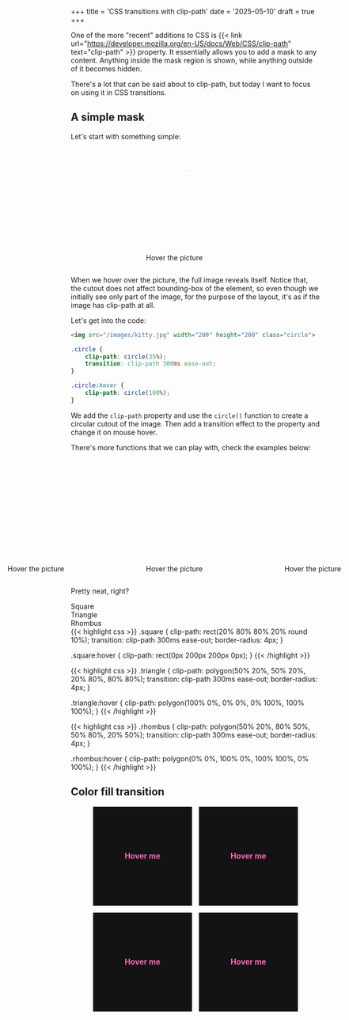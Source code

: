+++
title = 'CSS transitions with clip-path'
date = '2025-05-10'
draft = true
+++

One of the more "recent" additions to CSS is {{< link url="https://developer.mozilla.org/en-US/docs/Web/CSS/clip-path" text="clip-path" >}} property. It essentially allows you to add a mask to any content. Anything inside the mask region is shown, while anything outside of it becomes hidden.

There's a lot that can be said about to clip-path, but today I want to focus on using it in CSS transitions.

<!--more-->

<style>
.example {
    display: flex;
    justify-content: center;
}
</style>

## A simple mask

Let's start with something simple:

<style>
    .circle {
        clip-path: circle(35%);
        transition: clip-path 300ms ease-out;
        border-radius: 4px;
    }

    .circle:hover {
        clip-path: circle(100%);
    }
</style>
<div class="example">
    <figure>
        <img src="/images/kitty.jpg" alt="A kitty sunbathing in a outside sofa" width="200" height="200" class="circle">
        <figcaption>Hover the picture</figcaption>
    </figure>
</div>

When we hover over the picture, the full image reveals itself. Notice that, the cutout does not affect bounding-box of the element, so even though we initially see only part of the image, for the purpose of the layout, it's as if the image has clip-path at all.

Let's get into the code:

```html
<img src="/images/kitty.jpg" width="200" height="200" class="circle">
```

```css
.circle {
    clip-path: circle(35%);
    transition: clip-path 300ms ease-out;
}

.circle:hover {
    clip-path: circle(100%);
}
```

We add the `clip-path` property and use the `circle()` function to create a circular cutout of the image. Then add a transition effect to the property and change it on mouse hover.

There's more functions that we can play with, check the examples below:

<style>
    .square {
        clip-path: rect(20% 80% 80% 20% round 10%);
        transition: clip-path 300ms ease-out;
        border-radius: 4px;
    }

    .square:hover {
        clip-path: rect(0px 200px 200px 0px);
    }

    .triangle {
        clip-path: polygon(50% 20%, 50% 20%, 20% 80%, 80% 80%);
        transition: clip-path 300ms ease-out;
        border-radius: 4px;
    }

    .triangle:hover {
        clip-path: polygon(100% 0%, 0% 0%, 0% 100%, 100% 100%);
    }

    .rhombus {
        clip-path: polygon(50% 20%, 80% 50%, 50% 80%, 20% 50%);
        transition: clip-path 300ms ease-out;
        border-radius: 4px;
    }

    .rhombus:hover {
        clip-path: polygon(0% 0%, 100% 0%, 100% 100%, 0% 100%);
    }
</style>
<div class="example">
    <figure>
        <img src="/images/kitty.jpg" alt="A kitty sunbathing in a outside sofa" width="200" height="200" class="square">
        <figcaption>Hover the picture</figcaption>
    </figure>
    <figure>
        <img src="/images/kitty.jpg" alt="A kitty sunbathing in a outside sofa" width="200" height="200" class="triangle">
        <figcaption>Hover the picture</figcaption>
    </figure>
    <figure>
        <img src="/images/kitty.jpg" alt="A kitty sunbathing in a outside sofa" width="200" height="200" class="rhombus">
        <figcaption>Hover the picture</figcaption>
    </figure>
</div>

Pretty neat, right?

<div class="tabs" id="tabs-01">
    <div class="tabs-header">
        <div data-index="1" class="tabs-item tabs--active">Square</div>
        <div data-index="2" class="tabs-item">Triangle</div>
        <div data-index="3" class="tabs-item">Rhombus</div>
    </div>
    <div class="tabs-body">
        <div data-index="1" class="tabs-item tabs--active">
{{< highlight css >}}
.square {
    clip-path: rect(20% 80% 80% 20% round 10%);
    transition: clip-path 300ms ease-out;
    border-radius: 4px;
}

.square:hover {
    clip-path: rect(0px 200px 200px 0px);
}
{{< /highlight >}}
        </div>
        <div data-index="2" class="tabs-item">
{{< highlight css >}}
.triangle {
    clip-path: polygon(50% 20%, 50% 20%, 20% 80%, 80% 80%);
    transition: clip-path 300ms ease-out;
    border-radius: 4px;
}

.triangle:hover {
    clip-path: polygon(100% 0%, 0% 0%, 0% 100%, 100% 100%);
}
{{< /highlight >}}
        </div>
        <div data-index="3" class="tabs-item">
{{< highlight css >}}
.rhombus {
    clip-path: polygon(50% 20%, 80% 50%, 50% 80%, 20% 50%);
    transition: clip-path 300ms ease-out;
    border-radius: 4px;
}

.rhombus:hover {
    clip-path: polygon(0% 0%, 100% 0%, 100% 100%, 0% 100%);
}
{{< /highlight >}}
        </div>
    </div>
</div>

## Color fill transition

<style>
.transitions {
    display: grid;
    grid-template-columns: 1fr 1fr;
    justify-content: center;
    justify-items: center;
    gap: 1em;
}

.card {
    display: grid;
    cursor: pointer;
    font-size: 1.1em;
    line-height: 1;
}

.card__default,
.card__transition {
    grid-column: 1;
    grid-row: 1;
    width: 200px;
    height: 200px;
    background-color: #131313;
    display: flex;
    justify-content: center;
    align-items: center;
    color: hotpink;
    font-weight: bold;
}

.card__transition {
    color: #131313;
    background-color: hotpink;
    clip-path: polygon(0% 0%, 0% 0%, 0% 100%, 0% 100%);
    transition: all 200ms ease-out;
}

.ex-01:hover .card__transition {
    clip-path: polygon(0% 0%, 100% 0%, 100% 100%, 0% 100%);
}

.ex-02 .card__transition {
    clip-path: polygon(0% 0%, 100% 0%, 100% 0%, 0% 0%);
}

.ex-02:hover .card__transition {
    clip-path: polygon(0% 0%, 100% 0%, 100% 100%, 0% 100%);
}

.ex-03:hover .card__transition {
    clip-path: polygon(0% 0%, 200% 0%, 100% 100%, 0% 100%);
}

.ex-04:hover .card__transition {
    clip-path: polygon(0% 0%, 100% 0%, 200% 100%, 0% 100%);
}
</style>
<div class="example">
    <div class="transitions">
        <div class="card ex-01">
            <div class="card__default">
                <div class="card__title">Hover me</div>
            </div>
            <div class="card__transition">
                <div class="card__title">Hover me</div>
            </div>
        </div>
        <div class="card ex-02">
            <div class="card__default">
                <div class="card__title">Hover me</div>
            </div>
            <div class="card__transition">
                <div class="card__title">Hover me</div>
            </div>
        </div>
        <div class="card ex-03">
            <div class="card__default">
                <div class="card__title">Hover me</div>
            </div>
            <div class="card__transition">
                <div class="card__title">Hover me</div>
            </div>
        </div>
        <div class="card ex-04">
            <div class="card__default">
                <div class="card__title">Hover me</div>
            </div>
            <div class="card__transition">
                <div class="card__title">Hover me</div>
            </div>
        </div>
    </div>
</div>
